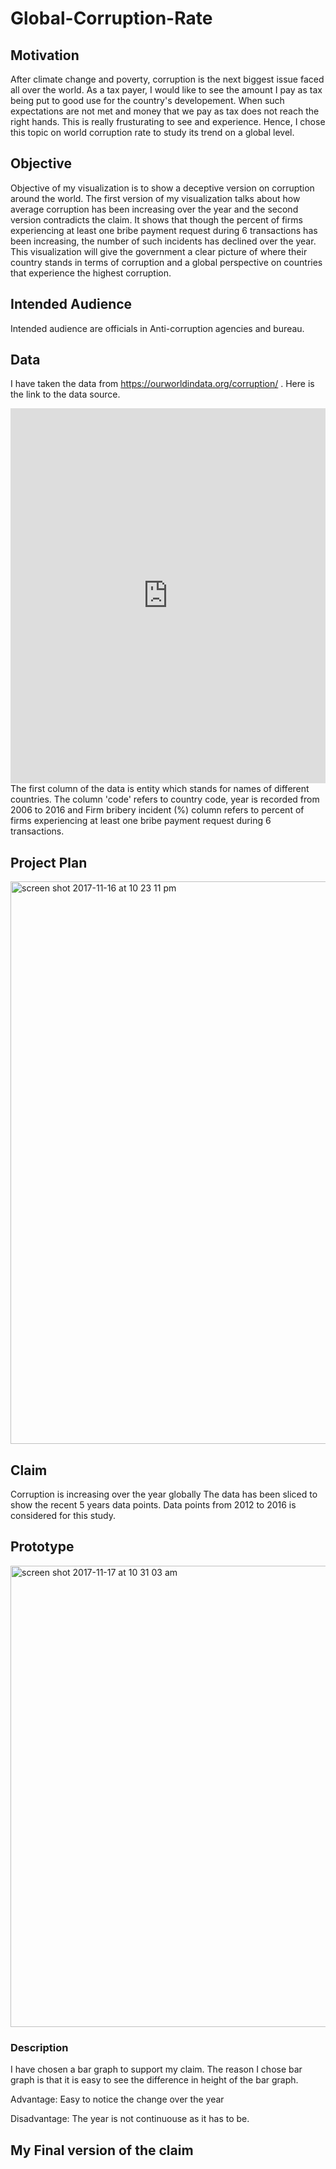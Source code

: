 # Global-Corruption-Rate

## Motivation
After climate change and poverty, corruption is the next biggest issue faced all over the world. As a tax payer, I would like to see the amount I pay as tax being put to good use for the country's developement. When such expectations are not met and money that we pay as tax does not reach the right hands. This is really frusturating to see and experience. Hence, I chose this topic on world corruption rate to study its trend on a global level. 

## Objective
Objective of my visualization is to show a deceptive version on corruption around the world. The first version of my visualization talks about how average corruption has been increasing over the year and the second version contradicts the claim. It shows that though the percent of firms experiencing at least one bribe payment request during 6 transactions has been increasing, the number of such incidents has declined over the year. This visualization will give the government a clear picture of where their country stands in terms of corruption and a global perspective on countries that experience the highest corruption. 

## Intended Audience
Intended audience are officials in Anti-corruption agencies and bureau.  

## Data
I have taken the data from https://ourworldindata.org/corruption/ . Here is the link to the data source. 
<iframe src="https://ourworldindata.org/grapher/incidence-bribes-firms-2013?overlay=data&year=2010" style="width: 100%; height: 600px; border: 0px none;"></iframe>
The first column of the data is entity which stands for names of different countries. The column 'code' refers to country code, year is recorded from 2006 to 2016 and Firm bribery incident (%) column refers to percent of firms experiencing at least one bribe payment request during 6 transactions.

## Project Plan
<img width="900" alt="screen shot 2017-11-16 at 10 23 11 pm" src="https://user-images.githubusercontent.com/32216143/32932492-1e8f24e8-cb1d-11e7-8923-3763b8d23c2b.png">

## Claim 
Corruption is increasing over the year globally
The data has been sliced to show the recent 5 years data points. Data points from 2012 to 2016 is considered for this study. 

## Prototype 
<img width="738" alt="screen shot 2017-11-17 at 10 31 03 am" src="https://user-images.githubusercontent.com/32216143/32962813-aade9324-cb82-11e7-837d-73c98e57ab82.png">

### Description
I have chosen a bar graph to support my claim. The reason I chose bar graph is that it is easy to see the difference in height of the bar graph. 

Advantage: Easy to notice the change over the year

Disadvantage: The year is not continuouse as it has to be. 

## My Final version of the claim




